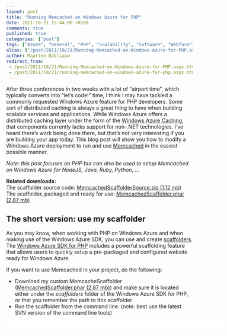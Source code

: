 ```yaml
---
layout: post
title: "Running Memcached on Windows Azure for PHP"
date: 2011-10-21 15:44:00 +0100
comments: true
published: true
categories: ["post"]
tags: ["Azure", "General", "PHP", "Scalability", "Software", "Webfarm"]
alias: ["/post/2011/10/21/Running-Memcached-on-Windows-Azure-for-PHP.aspx", "/post/2011/10/21/running-memcached-on-windows-azure-for-php.aspx"]
author: Maarten Balliauw
redirect_from:
 - /post/2011/10/21/Running-Memcached-on-Windows-Azure-for-PHP.aspx.html
 - /post/2011/10/21/running-memcached-on-windows-azure-for-php.aspx.html
---
```

<p>After three conferences in two weeks with a lot of &ldquo;airport time&rdquo;, which typically converts into &ldquo;let&rsquo;s code!&rdquo; time, I think I may have tackled a commonly requested Windows Azure feature for PHP developers. Some sort of distributed caching is always a great thing to have when building scalable services and applications. While Windows Azure offers a distributed caching layer under the form of the <a href="http://www.microsoft.com/windowsazure/features/caching/" target="_blank">Windows Azure Caching</a>, that components currently lacks support for non-.NET technologies. I&rsquo;ve heard there&rsquo;s work being done there, but that&rsquo;s not very interesting if you are building your app today. This blog post will show you how to modify a Windows Azure deployment to run and use <a href="http://memcached.org/" target="_blank">Memcached</a> in the easiest possible manner.</p>
<p><em>Note: this post focuses on PHP but can also be used to setup Memcached on Windows Azure for NodeJS, Java, Ruby, Python, &hellip;</em></p>
<p><strong>Related downloads:</strong> <br />The scaffolder source code: <a href="/files/2011/10/MemcachedScaffolderSource.zip">MemcachedScaffolderSource.zip (1.12 mb)</a><br />The scaffolder, packaged and ready for use: <a href="/files/2011/10/MemcachedScaffolder.phar">MemcachedScaffolder.phar (2.87 mb)</a></p>
<h2>The short version: use my scaffolder</h2>
<p>As you may know, when working with PHP on Windows Azure and when making use of the Windows Azure SDK, you can use and create <a href="/post/2011/05/30/Scaffolding-and-packaging-a-Windows-Azure-project-in-PHP.aspx" target="_blank">scaffolders</a>. The <a href="http://phpazure.codeplex.com" target="_blank">Windows Azure SDK for PHP</a> includes a powerful scaffolding feature that allows users to quickly setup a pre-packaged and configured website ready for Windows Azure.</p>
<p>If you want to use Memcached in your project, do the following:</p>
<ul>
<li>Download my custom MemcacheScaffolder (<a href="/files/2011/10/MemcachedScaffolder.phar">MemcachedScaffolder.phar (2.87 mb)</a>) and make sure it is located either under the <em>scaffolders</em> folder of the Windows Azure SDK for PHP, or that you remember the path to this scaffolder </li>
<li>Run the scaffolder from the command line: (note: best use the latest SVN version of the command line tools)</li>
</ul>
<div id="scid:9D7513F9-C04C-4721-824A-2B34F0212519:fd18a1d2-b76a-4218-84c8-405a8c146fe0" class="wlWriterEditableSmartContent" style="margin: 0px; display: inline; float: none; padding: 0px;">
<pre style="width: 583px; height: 28px; background-color: white; overflow: auto;"><div><!--

Code highlighting produced by Actipro CodeHighlighter (freeware)
http://www.CodeHighlighter.com/

--><span style="color: #008080;">1</span> <span style="color: #000000;">scaffolder </span><span style="color: #0000ff;">run</span><span style="color: #000000;"> -out</span><span style="color: #000000;">=</span><span style="color: #000000;">"</span><span style="color: #000000;">c:\temp\myapp</span><span style="color: #000000;">"</span><span style="color: #000000;"> -s</span><span style="color: #000000;">=</span><span style="color: #000000;">"</span><span style="color: #000000;">MemcachedScaffolder</span><span style="color: #000000;">"</span></div></pre>
<!-- Code inserted with Steve Dunn's Windows Live Writer Code Formatter Plugin.  http://dunnhq.com --></div>
<p><span style="font-family: Courier New;"><em></em>
<li>Find the newly created Windows Azure project structure in the folder you&rsquo;ve used. </li>
<li>In your PHP code, simply add<span style="font-family: Courier New;"><em> require_once 'memcache.inc.php';</em></span> to your code, and enjoy the <em><span style="font-family: Courier New;">$memcache</span></em> variable which will hold a preconfigured Memcached client for you to use. This<span style="font-family: Courier New;"><em> $memcache</em></span> instance will also be automatically updated when adding more server instances or deleting server instances.</li>
</span></p>
<div id="scid:9D7513F9-C04C-4721-824A-2B34F0212519:7fe333ae-b357-49ca-b9b9-7a1c3c9287d9" class="wlWriterEditableSmartContent" style="margin: 0px; display: inline; float: none; padding: 0px;">
<pre style="width: 583px; height: 15px; background-color: white; overflow: auto;"><div><!--

Code highlighting produced by Actipro CodeHighlighter (freeware)
http://www.CodeHighlighter.com/

--><span style="color: #008080;">1</span> <span style="color: #0000ff;">require_once</span><span style="color: #000000;"> </span><span style="color: #000000;">'</span><span style="color: #000000;">memcache.inc.php</span><span style="color: #000000;">'</span><span style="color: #000000;">; </span></div></pre>
<!-- Code inserted with Steve Dunn's Windows Live Writer Code Formatter Plugin.  http://dunnhq.com --></div>
<p>That&rsquo;s it!</p>
<h2>The long version: what this scaffolder does behind the scenes</h2>
<p>Of course, behind this &ldquo;developers can simply use 1 line of code&rdquo; trick a lot of things happen in the background. Let&rsquo;s go through the places I&rsquo;ve made changes from the default scaffolder.</p>
<h3>The ServiceDefinition.csdef file</h3>
<p>Let&rsquo;s start with the beginning: when running Memcached in a Windows Azure instance, you&rsquo;ll have to specify it with a port number to use. As such, the <em>ServiceDefinition.csdef</em> file which defines what the datacenter configuration for your app should be looks like the following:</p>
<div id="scid:9D7513F9-C04C-4721-824A-2B34F0212519:1c54fb47-76e7-4b71-9a1a-a1de6e04729b" class="wlWriterEditableSmartContent" style="margin: 0px; display: inline; float: none; padding: 0px;">
<pre style="width: 583px; height: 526px; background-color: white; overflow: auto;"><div><!--

Code highlighting produced by Actipro CodeHighlighter (freeware)
http://www.CodeHighlighter.com/

--><span style="color: #008080;"> 1</span> <span style="color: #0000ff;">&lt;?</span><span style="color: #ff00ff;">xml version="1.0" encoding="utf-8"</span><span style="color: #0000ff;">?&gt;</span><span style="color: #000000;">
</span><span style="color: #008080;"> 2</span> <span style="color: #0000ff;">&lt;</span><span style="color: #800000;">ServiceDefinition </span><span style="color: #ff0000;">name</span><span style="color: #0000ff;">="PhpOnAzure"</span><span style="color: #ff0000;"> xmlns</span><span style="color: #0000ff;">="http://schemas.microsoft.com/ServiceHosting/2008/10/ServiceDefinition"</span><span style="color: #0000ff;">&gt;</span><span style="color: #000000;">
</span><span style="color: #008080;"> 3</span> <span style="color: #000000;">  </span><span style="color: #0000ff;">&lt;</span><span style="color: #800000;">WebRole </span><span style="color: #ff0000;">name</span><span style="color: #0000ff;">="PhpOnAzure.Web"</span><span style="color: #ff0000;"> enableNativeCodeExecution</span><span style="color: #0000ff;">="true"</span><span style="color: #0000ff;">&gt;</span><span style="color: #000000;">
</span><span style="color: #008080;"> 4</span> <span style="color: #000000;">    </span><span style="color: #0000ff;">&lt;</span><span style="color: #800000;">Sites</span><span style="color: #0000ff;">&gt;</span><span style="color: #000000;">
</span><span style="color: #008080;"> 5</span> <span style="color: #000000;">      </span><span style="color: #0000ff;">&lt;</span><span style="color: #800000;">Site </span><span style="color: #ff0000;">name</span><span style="color: #0000ff;">="Web"</span><span style="color: #ff0000;"> physicalDirectory</span><span style="color: #0000ff;">="./PhpOnAzure.Web"</span><span style="color: #0000ff;">&gt;</span><span style="color: #000000;">
</span><span style="color: #008080;"> 6</span> <span style="color: #000000;">        </span><span style="color: #0000ff;">&lt;</span><span style="color: #800000;">Bindings</span><span style="color: #0000ff;">&gt;</span><span style="color: #000000;">
</span><span style="color: #008080;"> 7</span> <span style="color: #000000;">          </span><span style="color: #0000ff;">&lt;</span><span style="color: #800000;">Binding </span><span style="color: #ff0000;">name</span><span style="color: #0000ff;">="Endpoint1"</span><span style="color: #ff0000;"> endpointName</span><span style="color: #0000ff;">="HttpEndpoint"</span><span style="color: #ff0000;"> </span><span style="color: #0000ff;">/&gt;</span><span style="color: #000000;">
</span><span style="color: #008080;"> 8</span> <span style="color: #000000;">        </span><span style="color: #0000ff;">&lt;/</span><span style="color: #800000;">Bindings</span><span style="color: #0000ff;">&gt;</span><span style="color: #000000;">
</span><span style="color: #008080;"> 9</span> <span style="color: #000000;">      </span><span style="color: #0000ff;">&lt;/</span><span style="color: #800000;">Site</span><span style="color: #0000ff;">&gt;</span><span style="color: #000000;">
</span><span style="color: #008080;">10</span> <span style="color: #000000;">    </span><span style="color: #0000ff;">&lt;/</span><span style="color: #800000;">Sites</span><span style="color: #0000ff;">&gt;</span><span style="color: #000000;">
</span><span style="color: #008080;">11</span> <span style="color: #000000;">    </span><span style="color: #0000ff;">&lt;</span><span style="color: #800000;">Startup</span><span style="color: #0000ff;">&gt;</span><span style="color: #000000;">
</span><span style="color: #008080;">12</span> <span style="color: #000000;">      </span><span style="color: #0000ff;">&lt;</span><span style="color: #800000;">Task </span><span style="color: #ff0000;">commandLine</span><span style="color: #0000ff;">="add-environment-variables.cmd"</span><span style="color: #ff0000;"> executionContext</span><span style="color: #0000ff;">="elevated"</span><span style="color: #ff0000;"> taskType</span><span style="color: #0000ff;">="simple"</span><span style="color: #ff0000;"> </span><span style="color: #0000ff;">/&gt;</span><span style="color: #000000;">
</span><span style="color: #008080;">13</span> <span style="color: #000000;">      </span><span style="color: #0000ff;">&lt;</span><span style="color: #800000;">Task </span><span style="color: #ff0000;">commandLine</span><span style="color: #0000ff;">="install-php.cmd"</span><span style="color: #ff0000;"> executionContext</span><span style="color: #0000ff;">="elevated"</span><span style="color: #ff0000;"> taskType</span><span style="color: #0000ff;">="simple"</span><span style="color: #0000ff;">&gt;</span><span style="color: #000000;">
</span><span style="color: #008080;">14</span> <span style="color: #000000;">        </span><span style="color: #0000ff;">&lt;</span><span style="color: #800000;">Environment</span><span style="color: #0000ff;">&gt;</span><span style="color: #000000;">
</span><span style="color: #008080;">15</span> <span style="color: #000000;">          </span><span style="color: #0000ff;">&lt;</span><span style="color: #800000;">Variable </span><span style="color: #ff0000;">name</span><span style="color: #0000ff;">="EMULATED"</span><span style="color: #0000ff;">&gt;</span><span style="color: #000000;">
</span><span style="color: #008080;">16</span> <span style="color: #000000;">            </span><span style="color: #0000ff;">&lt;</span><span style="color: #800000;">RoleInstanceValue </span><span style="color: #ff0000;">xpath</span><span style="color: #0000ff;">="/RoleEnvironment/Deployment/@emulated"</span><span style="color: #ff0000;"> </span><span style="color: #0000ff;">/&gt;</span><span style="color: #000000;">
</span><span style="color: #008080;">17</span> <span style="color: #000000;">          </span><span style="color: #0000ff;">&lt;/</span><span style="color: #800000;">Variable</span><span style="color: #0000ff;">&gt;</span><span style="color: #000000;">
</span><span style="color: #008080;">18</span> <span style="color: #000000;">        </span><span style="color: #0000ff;">&lt;/</span><span style="color: #800000;">Environment</span><span style="color: #0000ff;">&gt;</span><span style="color: #000000;">
</span><span style="color: #008080;">19</span> <span style="color: #000000;">      </span><span style="color: #0000ff;">&lt;/</span><span style="color: #800000;">Task</span><span style="color: #0000ff;">&gt;</span><span style="color: #000000;">
</span><span style="color: #008080;">20</span> <span style="color: #000000;">      </span><span style="color: #0000ff;">&lt;</span><span style="color: #800000;">Task </span><span style="color: #ff0000;">commandLine</span><span style="color: #0000ff;">="memcached.cmd"</span><span style="color: #ff0000;"> executionContext</span><span style="color: #0000ff;">="elevated"</span><span style="color: #ff0000;"> taskType</span><span style="color: #0000ff;">="background"</span><span style="color: #ff0000;"> </span><span style="color: #0000ff;">/&gt;</span><span style="color: #000000;">
</span><span style="color: #008080;">21</span> <span style="color: #000000;">      </span><span style="color: #0000ff;">&lt;</span><span style="color: #800000;">Task </span><span style="color: #ff0000;">commandLine</span><span style="color: #0000ff;">="monitor-environment.cmd"</span><span style="color: #ff0000;"> executionContext</span><span style="color: #0000ff;">="elevated"</span><span style="color: #ff0000;"> taskType</span><span style="color: #0000ff;">="background"</span><span style="color: #ff0000;"> </span><span style="color: #0000ff;">/&gt;</span><span style="color: #000000;">
</span><span style="color: #008080;">22</span> <span style="color: #000000;">    </span><span style="color: #0000ff;">&lt;/</span><span style="color: #800000;">Startup</span><span style="color: #0000ff;">&gt;</span><span style="color: #000000;">
</span><span style="color: #008080;">23</span> <span style="color: #000000;">    </span><span style="color: #0000ff;">&lt;</span><span style="color: #800000;">Endpoints</span><span style="color: #0000ff;">&gt;</span><span style="color: #000000;">
</span><span style="color: #008080;">24</span> <span style="color: #000000;">      </span><span style="color: #0000ff;">&lt;</span><span style="color: #800000;">InputEndpoint </span><span style="color: #ff0000;">name</span><span style="color: #0000ff;">="HttpEndpoint"</span><span style="color: #ff0000;"> protocol</span><span style="color: #0000ff;">="http"</span><span style="color: #ff0000;"> port</span><span style="color: #0000ff;">="80"</span><span style="color: #ff0000;"> </span><span style="color: #0000ff;">/&gt;</span><span style="color: #000000;">
</span><span style="color: #008080;">25</span> <span style="color: #000000;">      </span><span style="color: #0000ff;">&lt;</span><span style="color: #800000;">InternalEndpoint </span><span style="color: #ff0000;">name</span><span style="color: #0000ff;">="MemcachedEndpoint"</span><span style="color: #ff0000;"> protocol</span><span style="color: #0000ff;">="tcp"</span><span style="color: #ff0000;"> </span><span style="color: #0000ff;">/&gt;</span><span style="color: #000000;">
</span><span style="color: #008080;">26</span> <span style="color: #000000;">    </span><span style="color: #0000ff;">&lt;/</span><span style="color: #800000;">Endpoints</span><span style="color: #0000ff;">&gt;</span><span style="color: #000000;">
</span><span style="color: #008080;">27</span> <span style="color: #000000;">    </span><span style="color: #0000ff;">&lt;</span><span style="color: #800000;">Imports</span><span style="color: #0000ff;">&gt;</span><span style="color: #000000;">
</span><span style="color: #008080;">28</span> <span style="color: #000000;">      </span><span style="color: #0000ff;">&lt;</span><span style="color: #800000;">Import </span><span style="color: #ff0000;">moduleName</span><span style="color: #0000ff;">="Diagnostics"</span><span style="color: #0000ff;">/&gt;</span><span style="color: #000000;">
</span><span style="color: #008080;">29</span> <span style="color: #000000;">    </span><span style="color: #0000ff;">&lt;/</span><span style="color: #800000;">Imports</span><span style="color: #0000ff;">&gt;</span><span style="color: #000000;">
</span><span style="color: #008080;">30</span> <span style="color: #000000;">    </span><span style="color: #0000ff;">&lt;</span><span style="color: #800000;">ConfigurationSettings</span><span style="color: #0000ff;">&gt;</span><span style="color: #000000;">
</span><span style="color: #008080;">31</span> <span style="color: #000000;">    </span><span style="color: #0000ff;">&lt;/</span><span style="color: #800000;">ConfigurationSettings</span><span style="color: #0000ff;">&gt;</span><span style="color: #000000;">
</span><span style="color: #008080;">32</span> <span style="color: #000000;">  </span><span style="color: #0000ff;">&lt;/</span><span style="color: #800000;">WebRole</span><span style="color: #0000ff;">&gt;</span><span style="color: #000000;">
</span><span style="color: #008080;">33</span> <span style="color: #0000ff;">&lt;/</span><span style="color: #800000;">ServiceDefinition</span><span style="color: #0000ff;">&gt;</span></div></pre>
<!-- Code inserted with Steve Dunn's Windows Live Writer Code Formatter Plugin.  http://dunnhq.com --></div>
<p>Note the <em>&lt;InternalEndpoint name="MemcachedEndpoint" protocol="tcp" /&gt; </em>line of code. This one defines that the web role instance should open some TCP port in the firewall with the name <em>MemcachedEndpoint</em> and expose that to the other virtual machines in your deployment. We&rsquo;ll use this named endpoint later when starting Memcached.</p>
<p>Something else in this file is noteworthy: the startup tasks under the <em>&lt;Startup&gt;</em> element. With the default scaffolder, the first two tasks (namely <em>add-environment-variables.cmd </em>and <em>install-php.cmd</em>) are also present. These do nothing more than providing some environment information about your deployment in the environment variables. The second one does what its name implies: install PHP on your virtual machine. The latter two scripts added, <em>memcached.cmd</em> and <em>monitor-environment.cmd</em> are used to bootstrap Memcached. Note these two tasks run as <em>background</em> tasks: I wanted to have these two always running to ensure when Memcached crashes the task can simply restart Memcached.</p>
<h3>The <em>php</em> folder</h3>
<p>If you&rsquo;ve played with the default scaffolder in the <a href="http://phpazure.codeplex.com" target="_blank">Windows Azure SDK for PHP</a>, you probably know that the PHP installation in Windows Azure is a &ldquo;default&rdquo; one. This means: no memcached extension is in there. To overcome this, simply copy the correct <em><a href="http://downloads.php.net/pierre/" target="_blank">php_memcache.dll</a></em> extension into the <em>/php/ext</em> folder and Windows Azure (well, the <em>install-php.cmd</em> script) will know what to do with it.</p>
<h3>Memcached.cmd and Memcached.ps1</h3>
<p>Under the application&rsquo;s <em>bin</em> folder, I&rsquo;ve added some additional startup tasks. The one responsible for starting (and maintaining a running instance of) Memcached is, of course, Memcached.cmd. This one simply delegates the call to Memcached.ps1, of which the following is the source code:</p>
<div id="scid:9D7513F9-C04C-4721-824A-2B34F0212519:9177c6d7-6e41-43f6-aff4-596e7579d630" class="wlWriterEditableSmartContent" style="margin: 0px; display: inline; float: none; padding: 0px;">
<pre style="width: 583px; height: 145px; background-color: white; overflow: auto;"><div><!--

Code highlighting produced by Actipro CodeHighlighter (freeware)
http://www.CodeHighlighter.com/

--><span style="color: #008080;">1</span> <span style="color: #000000;">[Reflection.Assembly]</span><span style="color: #000000;">::</span><span style="color: #000000;">LoadWithPartialName(</span><span style="color: #800000;">"</span><span style="color: #800000;">Microsoft.WindowsAzure.ServiceRuntime</span><span style="color: #800000;">"</span><span style="color: #000000;">)
</span><span style="color: #008080;">2</span> <span style="color: #000000;">
</span><span style="color: #008080;">3</span> <span style="color: #008000;">#</span><span style="color: #008000;"> Start memcached. To infinity and beyond!</span><span style="color: #008000;">
</span><span style="color: #008080;">4</span> <span style="color: #0000ff;">while</span><span style="color: #000000;"> (</span><span style="color: #000000;">1</span><span style="color: #000000;">) {
</span><span style="color: #008080;">5</span> <span style="color: #000000;">    </span><span style="color: #800080;">$p</span><span style="color: #000000;"> </span><span style="color: #000000;">=</span><span style="color: #000000;"> [diagnostics.</span><span style="color: #0000ff;">process</span><span style="color: #000000;">]</span><span style="color: #000000;">::</span><span style="color: #000000;">Start(</span><span style="color: #800000;">"</span><span style="color: #800000;">memcached.exe</span><span style="color: #800000;">"</span><span style="color: #000000;">, </span><span style="color: #800000;">"</span><span style="color: #800000;">-m 64 -p </span><span style="color: #800000;">"</span><span style="color: #000000;"> </span><span style="color: #000000;">+</span><span style="color: #000000;"> [Microsoft.WindowsAzure.ServiceRuntime.RoleEnvironment]</span><span style="color: #000000;">::</span><span style="color: #000000;">CurrentRoleInstance.InstanceEndpoints[</span><span style="color: #800000;">"</span><span style="color: #800000;">MemcachedEndpoint</span><span style="color: #800000;">"</span><span style="color: #000000;">].IPEndpoint.Port)
</span><span style="color: #008080;">6</span> <span style="color: #000000;">    </span><span style="color: #800080;">$p</span><span style="color: #000000;">.WaitForExit()
</span><span style="color: #008080;">7</span> <span style="color: #000000;">}</span></div></pre>
<!-- Code inserted with Steve Dunn's Windows Live Writer Code Formatter Plugin.  http://dunnhq.com --></div>
<p>To be honest, this file is pretty simple. It loads the WindowsAzure ServiceRuntime assembly which contains all kinds of information about the current deployment. Next, I start an infinite loop which continuously starts a new <em>memcached.exe</em> process consuming 64MB of RAM memory and listens on the port specified by the <em>MemcachedEndpoint</em> defined earlier.</p>
<h3>Monitor-environment.cmd and Monitor-environment.ps1</h3>
<p>The <em>monitor-environment.cmd</em> script takes the same approach as the <em>memcached.cmd</em> script: just pass the command along to a PowerShell script in the form of <em>monitor-environment.ps1</em>. I do want to show you the <em>monitor-environment.cmd </em>script however, as there&rsquo;s one difference in there: I&rsquo;m changing the file system permissions for my application (the <em>icacls</em> line).</p>
<div id="scid:9D7513F9-C04C-4721-824A-2B34F0212519:bfe86512-4f8e-4172-867e-86eb10435f90" class="wlWriterEditableSmartContent" style="margin: 0px; display: inline; float: none; padding: 0px;">
<pre style="width: 583px; height: 107px; background-color: white; overflow: auto;"><div><!--

Code highlighting produced by Actipro CodeHighlighter (freeware)
http://www.CodeHighlighter.com/

--><span style="color: #008080;">1</span> <span style="color: #000000;">@</span><span style="color: #000000;">echo off
</span><span style="color: #008080;">2</span> <span style="color: #000000;">cd </span><span style="color: #800000;">"</span><span style="color: #800000;">%~dp0</span><span style="color: #800000;">"</span><span style="color: #000000;">
</span><span style="color: #008080;">3</span> <span style="color: #000000;">
</span><span style="color: #008080;">4</span> <span style="color: #000000;">icacls </span><span style="color: #000000;">%</span><span style="color: #000000;">RoleRoot</span><span style="color: #000000;">%</span><span style="color: #000000;">\approot </span><span style="color: #000000;">/</span><span style="color: #000000;">grant </span><span style="color: #800000;">"</span><span style="color: #800000;">Everyone</span><span style="color: #800000;">"</span><span style="color: #000000;">:F </span><span style="color: #000000;">/</span><span style="color: #000000;">T
</span><span style="color: #008080;">5</span> <span style="color: #000000;">
</span><span style="color: #008080;">6</span> <span style="color: #000000;">powershell.exe Set</span><span style="color: #000000;">-</span><span style="color: #000000;">ExecutionPolicy Unrestricted
</span><span style="color: #008080;">7</span> <span style="color: #000000;">powershell.exe .\monitor</span><span style="color: #000000;">-</span><span style="color: #000000;">environment.ps1</span></div></pre>
<!-- Code inserted with Steve Dunn's Windows Live Writer Code Formatter Plugin.  http://dunnhq.com --></div>
<p>The reason for changing permissions is simple: I want to make sure I can write a PHP script to disk every minute. Yes, you heard me! I&rsquo;m using PowerShell (in the <em>monitor-environment.ps1 </em>script) to generate PHP code. Here&rsquo;s the PowerShell:</p>
<div id="scid:9D7513F9-C04C-4721-824A-2B34F0212519:0f50567e-2397-4305-a398-8940930d69c1" class="wlWriterEditableSmartContent" style="margin: 0px; display: inline; float: none; padding: 0px;">
<pre style="width: 583px; height: 659px; background-color: white; overflow: auto;"><div><!--

Code highlighting produced by Actipro CodeHighlighter (freeware)
http://www.CodeHighlighter.com/

--><span style="color: #008080;"> 1</span> <span style="color: #000000;">[Reflection.Assembly]</span><span style="color: #000000;">::</span><span style="color: #000000;">LoadWithPartialName(</span><span style="color: #800000;">"</span><span style="color: #800000;">Microsoft.WindowsAzure.ServiceRuntime</span><span style="color: #800000;">"</span><span style="color: #000000;">)
</span><span style="color: #008080;"> 2</span> <span style="color: #000000;">
</span><span style="color: #008080;"> 3</span> <span style="color: #008000;">#</span><span style="color: #008000;"> To infinity and beyond!</span><span style="color: #008000;">
</span><span style="color: #008080;"> 4</span> <span style="color: #000000;">
</span><span style="color: #008080;"> 5</span> <span style="color: #0000ff;">while</span><span style="color: #000000;">(</span><span style="color: #000000;">1</span><span style="color: #000000;">) {
</span><span style="color: #008080;"> 6</span> <span style="color: #000000;">    </span><span style="color: #008000;">#</span><span style="color: #008000;">#########################################################</span><span style="color: #008000;">
</span><span style="color: #008080;"> 7</span> <span style="color: #000000;">    </span><span style="color: #008000;">#</span><span style="color: #008000;"> Create memcached include file for PHP</span><span style="color: #008000;">
</span><span style="color: #008080;"> 8</span> <span style="color: #000000;">    </span><span style="color: #008000;">#</span><span style="color: #008000;">#########################################################</span><span style="color: #008000;">
</span><span style="color: #008080;"> 9</span> <span style="color: #000000;">
</span><span style="color: #008080;">10</span> <span style="color: #000000;">    </span><span style="color: #008000;">#</span><span style="color: #008000;"> Dump all memcached endpoints to ../memcached-servers.php</span><span style="color: #008000;">
</span><span style="color: #008080;">11</span> <span style="color: #000000;">    </span><span style="color: #800080;">$memcached</span><span style="color: #000000;"> </span><span style="color: #000000;">=</span><span style="color: #000000;"> </span><span style="color: #800000;">"</span><span style="color: #800000;">&lt;?php`r`n</span><span style="color: #800000;">"</span><span style="color: #000000;">
</span><span style="color: #008080;">12</span> <span style="color: #000000;">    </span><span style="color: #800080;">$memcached</span><span style="color: #000000;"> </span><span style="color: #000000;">+=</span><span style="color: #000000;"> </span><span style="color: #800000;">"</span><span style="color: #800000;">`$memcachedServers = array(</span><span style="color: #800000;">"</span><span style="color: #000000;">
</span><span style="color: #008080;">13</span> <span style="color: #000000;">
</span><span style="color: #008080;">14</span> <span style="color: #000000;">    </span><span style="color: #800080;">$currentRolename</span><span style="color: #000000;"> </span><span style="color: #000000;">=</span><span style="color: #000000;"> [Microsoft.WindowsAzure.ServiceRuntime.RoleEnvironment]</span><span style="color: #000000;">::</span><span style="color: #000000;">CurrentRoleInstance.Role.Name
</span><span style="color: #008080;">15</span> <span style="color: #000000;">    </span><span style="color: #800080;">$roles</span><span style="color: #000000;"> </span><span style="color: #000000;">=</span><span style="color: #000000;"> [Microsoft.WindowsAzure.ServiceRuntime.RoleEnvironment]</span><span style="color: #000000;">::</span><span style="color: #000000;">Roles
</span><span style="color: #008080;">16</span> <span style="color: #000000;">    </span><span style="color: #0000ff;">foreach</span><span style="color: #000000;"> (</span><span style="color: #800080;">$role</span><span style="color: #000000;"> </span><span style="color: #0000ff;">in</span><span style="color: #000000;"> </span><span style="color: #800080;">$roles</span><span style="color: #000000;">.Keys </span><span style="color: #000000;">|</span><span style="color: #000000;"> sort</span><span style="color: #000000;">-</span><span style="color: #000000;">object) {
</span><span style="color: #008080;">17</span> <span style="color: #000000;">        </span><span style="color: #0000ff;">if</span><span style="color: #000000;"> (</span><span style="color: #800080;">$role</span><span style="color: #000000;"> </span><span style="color: #008080;">-eq</span><span style="color: #000000;"> </span><span style="color: #800080;">$currentRolename</span><span style="color: #000000;">) {
</span><span style="color: #008080;">18</span> <span style="color: #000000;">            </span><span style="color: #800080;">$instances</span><span style="color: #000000;"> </span><span style="color: #000000;">=</span><span style="color: #000000;"> </span><span style="color: #800080;">$roles</span><span style="color: #000000;">[</span><span style="color: #800080;">$role</span><span style="color: #000000;">].Instances
</span><span style="color: #008080;">19</span> <span style="color: #000000;">            </span><span style="color: #0000ff;">for</span><span style="color: #000000;"> (</span><span style="color: #800080;">$i</span><span style="color: #000000;"> </span><span style="color: #000000;">=</span><span style="color: #000000;"> </span><span style="color: #000000;">0</span><span style="color: #000000;">; </span><span style="color: #800080;">$i</span><span style="color: #000000;"> </span><span style="color: #008080;">-lt</span><span style="color: #000000;"> </span><span style="color: #800080;">$instances</span><span style="color: #000000;">.Count; </span><span style="color: #800080;">$i</span><span style="color: #000000;">++</span><span style="color: #000000;">) {
</span><span style="color: #008080;">20</span> <span style="color: #000000;">                </span><span style="color: #800080;">$endpoints</span><span style="color: #000000;"> </span><span style="color: #000000;">=</span><span style="color: #000000;"> </span><span style="color: #800080;">$instances</span><span style="color: #000000;">[</span><span style="color: #800080;">$i</span><span style="color: #000000;">].InstanceEndpoints
</span><span style="color: #008080;">21</span> <span style="color: #000000;">                </span><span style="color: #0000ff;">foreach</span><span style="color: #000000;"> (</span><span style="color: #800080;">$endpoint</span><span style="color: #000000;"> </span><span style="color: #0000ff;">in</span><span style="color: #000000;"> </span><span style="color: #800080;">$endpoints</span><span style="color: #000000;">.Keys </span><span style="color: #000000;">|</span><span style="color: #000000;"> sort</span><span style="color: #000000;">-</span><span style="color: #000000;">object) {
</span><span style="color: #008080;">22</span> <span style="color: #000000;">                    </span><span style="color: #0000ff;">if</span><span style="color: #000000;"> (</span><span style="color: #800080;">$endpoint</span><span style="color: #000000;"> </span><span style="color: #008080;">-eq</span><span style="color: #000000;"> </span><span style="color: #800000;">"</span><span style="color: #800000;">MemcachedEndpoint</span><span style="color: #800000;">"</span><span style="color: #000000;">) {
</span><span style="color: #008080;">23</span> <span style="color: #000000;">                        </span><span style="color: #800080;">$memcached</span><span style="color: #000000;"> </span><span style="color: #000000;">+=</span><span style="color: #000000;"> </span><span style="color: #800000;">"</span><span style="color: #800000;">array(`"</span><span style="color: #800000;">"</span><span style="color: #000000;">
</span><span style="color: #008080;">24</span> <span style="color: #000000;">                        </span><span style="color: #800080;">$memcached</span><span style="color: #000000;"> </span><span style="color: #000000;">+=</span><span style="color: #000000;"> </span><span style="color: #800080;">$endpoints</span><span style="color: #000000;">[</span><span style="color: #800080;">$endpoint</span><span style="color: #000000;">].IPEndpoint.Address
</span><span style="color: #008080;">25</span> <span style="color: #000000;">                        </span><span style="color: #800080;">$memcached</span><span style="color: #000000;"> </span><span style="color: #000000;">+=</span><span style="color: #000000;"> </span><span style="color: #800000;">"</span><span style="color: #800000;">`" ,</span><span style="color: #800000;">"</span><span style="color: #000000;">
</span><span style="color: #008080;">26</span> <span style="color: #000000;">                        </span><span style="color: #800080;">$memcached</span><span style="color: #000000;"> </span><span style="color: #000000;">+=</span><span style="color: #000000;"> </span><span style="color: #800080;">$endpoints</span><span style="color: #000000;">[</span><span style="color: #800080;">$endpoint</span><span style="color: #000000;">].IPEndpoint.Port
</span><span style="color: #008080;">27</span> <span style="color: #000000;">                        </span><span style="color: #800080;">$memcached</span><span style="color: #000000;"> </span><span style="color: #000000;">+=</span><span style="color: #000000;"> </span><span style="color: #800000;">"</span><span style="color: #800000;">), </span><span style="color: #800000;">"</span><span style="color: #000000;">
</span><span style="color: #008080;">28</span> <span style="color: #000000;">                    }
</span><span style="color: #008080;">29</span> <span style="color: #000000;">
</span><span style="color: #008080;">30</span> <span style="color: #000000;">
</span><span style="color: #008080;">31</span> <span style="color: #000000;">                }
</span><span style="color: #008080;">32</span> <span style="color: #000000;">            }
</span><span style="color: #008080;">33</span> <span style="color: #000000;">        }
</span><span style="color: #008080;">34</span> <span style="color: #000000;">    }
</span><span style="color: #008080;">35</span> <span style="color: #000000;">
</span><span style="color: #008080;">36</span> <span style="color: #000000;">    </span><span style="color: #800080;">$memcached</span><span style="color: #000000;"> </span><span style="color: #000000;">+=</span><span style="color: #000000;"> </span><span style="color: #800000;">"</span><span style="color: #800000;">);</span><span style="color: #800000;">"</span><span style="color: #000000;">
</span><span style="color: #008080;">37</span> <span style="color: #000000;">
</span><span style="color: #008080;">38</span> <span style="color: #000000;">    Write</span><span style="color: #000000;">-</span><span style="color: #000000;">Output </span><span style="color: #800080;">$memcached</span><span style="color: #000000;"> </span><span style="color: #000000;">|</span><span style="color: #000000;"> Out</span><span style="color: #008080;">-File</span><span style="color: #000000;"> </span><span style="color: #000000;">-</span><span style="color: #000000;">Encoding Ascii ..</span><span style="color: #000000;">/</span><span style="color: #000000;">memcached</span><span style="color: #000000;">-</span><span style="color: #000000;">servers.php
</span><span style="color: #008080;">39</span> <span style="color: #000000;">
</span><span style="color: #008080;">40</span> <span style="color: #000000;">    </span><span style="color: #008000;">#</span><span style="color: #008000;"> Restart the loop in 1 minute</span><span style="color: #008000;">
</span><span style="color: #008080;">41</span> <span style="color: #000000;">    Start</span><span style="color: #000000;">-</span><span style="color: #000000;">Sleep </span><span style="color: #000000;">-</span><span style="color: #000000;">Seconds </span><span style="color: #000000;">60</span><span style="color: #000000;">
</span><span style="color: #008080;">42</span> <span style="color: #000000;">}</span></div></pre>
<!-- Code inserted with Steve Dunn's Windows Live Writer Code Formatter Plugin.  http://dunnhq.com --></div>
<p>The output is being written every minute to the <em>memcached-servers.php</em> file. Why every minute? Well, if servers are added or removed I want my application to use the correct set of servers. This leaves a possible gap of one minute where some server may not be available, you can easily catch any error related to this in your PHP code (or add a comment to this blog post telling me what&rsquo;s a better interval). Anyway, here&rsquo;s the sample output:</p>
<div id="scid:9D7513F9-C04C-4721-824A-2B34F0212519:b8d0fee4-5f15-4ae2-aad6-b1d996f7f8cc" class="wlWriterEditableSmartContent" style="margin: 0px; display: inline; float: none; padding: 0px;">
<pre style="width: 583px; height: 43px; background-color: white; overflow: auto;"><div><!--

Code highlighting produced by Actipro CodeHighlighter (freeware)
http://www.CodeHighlighter.com/

--><span style="color: #008080;">1</span> <span style="color: #000000;">&lt;?</span><span style="color: #000000;">php
</span><span style="color: #008080;">2</span> <span style="color: #800080;">$memcachedServers</span><span style="color: #000000;"> </span><span style="color: #000000;">=</span><span style="color: #000000;"> </span><span style="color: #0000ff;">array</span><span style="color: #000000;">(</span><span style="color: #0000ff;">array</span><span style="color: #000000;">(</span><span style="color: #000000;">'</span><span style="color: #000000;">10.0.0.1</span><span style="color: #000000;">'</span><span style="color: #000000;">,</span><span style="color: #000000;"> </span><span style="color: #000000;">11211</span><span style="color: #000000;">)</span><span style="color: #000000;">,</span><span style="color: #000000;"> </span><span style="color: #0000ff;">array</span><span style="color: #000000;">(</span><span style="color: #000000;">'</span><span style="color: #000000;">10.0.0.2</span><span style="color: #000000;">'</span><span style="color: #000000;">,</span><span style="color: #000000;"> </span><span style="color: #000000;">11211</span><span style="color: #000000;">)</span><span style="color: #000000;">,</span><span style="color: #000000;"> );</span></div></pre>
<!-- Code inserted with Steve Dunn's Windows Live Writer Code Formatter Plugin.  http://dunnhq.com --></div>
<p>All there&rsquo;s left to do is consume this array. I&rsquo;ve added a default <em>memcache.inc.php</em> file in the root of the web role to make things easy:</p>
<div id="scid:9D7513F9-C04C-4721-824A-2B34F0212519:fdf51df9-edbb-4563-b2ed-1b8cdabb6fe3" class="wlWriterEditableSmartContent" style="margin: 0px; display: inline; float: none; padding: 0px;">
<pre style="width: 583px; height: 158px; background-color: white; overflow: auto;"><div><!--

Code highlighting produced by Actipro CodeHighlighter (freeware)
http://www.CodeHighlighter.com/

--><span style="color: #008080;">1</span> <span style="color: #000000;">&lt;?</span><span style="color: #000000;">php
</span><span style="color: #008080;">2</span> <span style="color: #0000ff;">require_once</span><span style="color: #000000;"> </span><span style="color: #800080;">$_SERVER</span><span style="color: #000000;">[</span><span style="color: #000000;">"</span><span style="color: #000000;">RoleRoot</span><span style="color: #000000;">"</span><span style="color: #000000;">] </span><span style="color: #000000;">.</span><span style="color: #000000;"> </span><span style="color: #000000;">'</span><span style="color: #000000;">\\approot\\memcached-servers.php</span><span style="color: #000000;">'</span><span style="color: #000000;">;
</span><span style="color: #008080;">3</span> <span style="color: #800080;">$memcache</span><span style="color: #000000;"> </span><span style="color: #000000;">=</span><span style="color: #000000;"> </span><span style="color: #0000ff;">new</span><span style="color: #000000;"> Memcache();
</span><span style="color: #008080;">4</span> <span style="color: #0000ff;">foreach</span><span style="color: #000000;"> (</span><span style="color: #800080;">$memcachedServers</span><span style="color: #000000;"> </span><span style="color: #0000ff;">as</span><span style="color: #000000;"> </span><span style="color: #800080;">$memcachedServer</span><span style="color: #000000;">) {
</span><span style="color: #008080;">5</span> <span style="color: #000000;">    </span><span style="color: #0000ff;">if</span><span style="color: #000000;"> (</span><span style="color: #008080;">strpos</span><span style="color: #000000;">(</span><span style="color: #800080;">$memcachedServer</span><span style="color: #000000;">[</span><span style="color: #000000;">0</span><span style="color: #000000;">]</span><span style="color: #000000;">,</span><span style="color: #000000;"> </span><span style="color: #000000;">'</span><span style="color: #000000;">127.</span><span style="color: #000000;">'</span><span style="color: #000000;">) </span><span style="color: #000000;">!==</span><span style="color: #000000;"> </span><span style="color: #0000ff;">false</span><span style="color: #000000;">) {
</span><span style="color: #008080;">6</span> <span style="color: #000000;">        </span><span style="color: #800080;">$memcachedServer</span><span style="color: #000000;">[</span><span style="color: #000000;">0</span><span style="color: #000000;">] </span><span style="color: #000000;">=</span><span style="color: #000000;"> </span><span style="color: #000000;">'</span><span style="color: #000000;">localhost</span><span style="color: #000000;">'</span><span style="color: #000000;">;
</span><span style="color: #008080;">7</span> <span style="color: #000000;">    }
</span><span style="color: #008080;">8</span> <span style="color: #000000;">    </span><span style="color: #800080;">$memcache</span><span style="color: #000000;">-&gt;</span><span style="color: #000000;">addServer(</span><span style="color: #800080;">$memcachedServer</span><span style="color: #000000;">[</span><span style="color: #000000;">0</span><span style="color: #000000;">]</span><span style="color: #000000;">,</span><span style="color: #000000;"> </span><span style="color: #800080;">$memcachedServer</span><span style="color: #000000;">[</span><span style="color: #000000;">1</span><span style="color: #000000;">]);
</span><span style="color: #008080;">9</span> <span style="color: #000000;">}</span></div></pre>
<!-- Code inserted with Steve Dunn's Windows Live Writer Code Formatter Plugin.  http://dunnhq.com --></div>
<p>Include this file in your code and you have a full-blown distributed cache available in your Windows Azure deployment! Here&rsquo;s a sample of some operations that can be done on Memcached:</p>
<div id="scid:9D7513F9-C04C-4721-824A-2B34F0212519:fb83ab8b-205e-4c73-a794-af2caf273b79" class="wlWriterEditableSmartContent" style="margin: 0px; display: inline; float: none; padding: 0px;">
<pre style="width: 583px; height: 210px; background-color: white; overflow: auto;"><div><!--

Code highlighting produced by Actipro CodeHighlighter (freeware)
http://www.CodeHighlighter.com/

--><span style="color: #008080;"> 1</span> <span style="color: #000000;">&lt;?</span><span style="color: #000000;">php
</span><span style="color: #008080;"> 2</span> <span style="color: #008080;">error_reporting</span><span style="color: #000000;">(</span><span style="color: #ff00ff;">E_ALL</span><span style="color: #000000;">);
</span><span style="color: #008080;"> 3</span> <span style="color: #0000ff;">require_once</span><span style="color: #000000;"> </span><span style="color: #000000;">'</span><span style="color: #000000;">memcache.inc.php</span><span style="color: #000000;">'</span><span style="color: #000000;">;
</span><span style="color: #008080;"> 4</span> <span style="color: #000000;">
</span><span style="color: #008080;"> 5</span> <span style="color: #008080;">var_dump</span><span style="color: #000000;">(</span><span style="color: #800080;">$memcachedServers</span><span style="color: #000000;">);
</span><span style="color: #008080;"> 6</span> <span style="color: #008080;">var_dump</span><span style="color: #000000;">(</span><span style="color: #800080;">$memcache</span><span style="color: #000000;">-&gt;</span><span style="color: #000000;">getVersion());
</span><span style="color: #008080;"> 7</span> <span style="color: #000000;">
</span><span style="color: #008080;"> 8</span> <span style="color: #800080;">$memcache</span><span style="color: #000000;">-&gt;</span><span style="color: #000000;">set(</span><span style="color: #000000;">'</span><span style="color: #000000;">key1</span><span style="color: #000000;">'</span><span style="color: #000000;">,</span><span style="color: #000000;"> </span><span style="color: #000000;">'</span><span style="color: #000000;">value1</span><span style="color: #000000;">'</span><span style="color: #000000;">,</span><span style="color: #000000;"> </span><span style="color: #0000ff;">false</span><span style="color: #000000;">,</span><span style="color: #000000;"> </span><span style="color: #000000;">30</span><span style="color: #000000;">);
</span><span style="color: #008080;"> 9</span> <span style="color: #0000ff;">echo</span><span style="color: #000000;"> </span><span style="color: #800080;">$memcache</span><span style="color: #000000;">-&gt;</span><span style="color: #000000;">get(</span><span style="color: #000000;">'</span><span style="color: #000000;">key1</span><span style="color: #000000;">'</span><span style="color: #000000;">);
</span><span style="color: #008080;">10</span> <span style="color: #000000;">
</span><span style="color: #008080;">11</span> <span style="color: #800080;">$memcache</span><span style="color: #000000;">-&gt;</span><span style="color: #000000;">set(</span><span style="color: #000000;">'</span><span style="color: #000000;">var_key</span><span style="color: #000000;">'</span><span style="color: #000000;">,</span><span style="color: #000000;"> </span><span style="color: #000000;">'</span><span style="color: #000000;">some really big variable</span><span style="color: #000000;">'</span><span style="color: #000000;">,</span><span style="color: #000000;"> MEMCACHE_COMPRESSED</span><span style="color: #000000;">,</span><span style="color: #000000;"> </span><span style="color: #000000;">50</span><span style="color: #000000;">);
</span><span style="color: #008080;">12</span> <span style="color: #0000ff;">echo</span><span style="color: #000000;"> </span><span style="color: #800080;">$memcache</span><span style="color: #000000;">-&gt;</span><span style="color: #000000;">get(</span><span style="color: #000000;">'</span><span style="color: #000000;">var_key</span><span style="color: #000000;">'</span><span style="color: #000000;">);</span></div></pre>
<!-- Code inserted with Steve Dunn's Windows Live Writer Code Formatter Plugin.  http://dunnhq.com --></div>
<p>That&rsquo;s it!</p>
<h2>Conclusion and feedback</h2>
<p>This is just a fun project I&rsquo;ve been working on when lonely and bored on airports. However, if you think this is valuable and in your opinion should be made available as a standard thing in the Windows Azure SDK for PHP, let me know. I&rsquo;ll be happy to push this into the main branch and make sure it&rsquo;s available in a future release.</p>
<p>Comments or praise? There&rsquo;s a comment form right below this post!</p>
{% include imported_disclaimer.html %}
